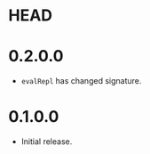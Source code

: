 HEAD
====

0.2.0.0
=======

- `evalRepl` has changed signature.

0.1.0.0
=======

- Initial release.

